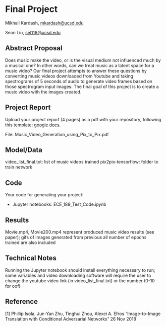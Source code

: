 # Final Project

Mikhail Kardash, mkardash@ucsd.edu

Sean Liu, sel118@ucsd.edu

## Abstract Proposal

Does music make the video, or is the visual medium not influenced much by a musical one? In other words, can we treat music as a latent space for a music video? Our final project attempts to answer these questions by converting music videos downloaded from Youtube and taking spectrograms of 5 seconds of audio to generate video frames based on those spectrogram input images.  The final goal of this project is to create a music video with the images created.  

## Project Report

Upload your project report (4 pages) as a pdf with your repository, following this template: [google docs](https://docs.google.com/document/d/133H59WZBmH6MlAgFSskFLMQITeIC5d9b2iuzsOfa4E8/edit?usp=sharing).

File: Music_Video_Generation_using_Pix_to_Pix.pdf

## Model/Data

video_list_final.txt: list of music videos trained
pix2pix-tensorflow: folder to train network

## Code

Your code for generating your project:
- Jupyter notebooks: ECE_188_Test_Code.ipynb

## Results

  Movie.mp4, Movie200.mp4 represent produced music video results (see paper); gifs of images generated from previous all number of epochs trained are also included

## Technical Notes
Running the Jupyter notebook should install everything necessary to run; some variables and video downloading software will require the user to change the youtube video link (in video_list_final.txt) or the number (0-10 for oof)

## Reference
[1] Phillip Isola, Jun-Yan Zhu, Tinghui Zhou, Alexei A. Efros “Image-to-Image Translation with Conditional Adversarial Networks” 26 Nov 2018
